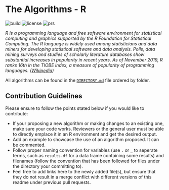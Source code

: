 # The Algorithms - R

![build](https://img.shields.io/badge/build-passing-brightgreen.svg)
![license](https://img.shields.io/badge/License-MIT-brightgreen.svg)
![prs](https://img.shields.io/badge/PRs-welcome-brightgreen.svg)

*R is a programming language and free software environment for statistical computing and graphics supported by the R Foundation for Statistical Computing. The R language is widely used among statisticians and data miners for developing statistical software and data analysis. Polls, data mining surveys and studies of scholarly literature databases show substantial increases in popularity in recent years. As of November 2019, R ranks 16th in the TIOBE index, a measure of popularity of programming languages. ([Wikipedia](https://en.wikipedia.org/wiki/R_(programming_language)))*

All algorithms can be found in the [`DIRECTORY.md`](https://github.com/TheAlgorithms/R/blob/master/DIRECTORY.md) file ordered by folder.
  
## Contribution Guidelines

Please ensure to follow the points stated below if you would like to contribute:
- If your proposing a new algorithm or making changes to an existing one, make sure your code works. Reviewers or the general user must be able to directly emplace it in an R environment and get the desired output.
- Add an example to showcase the use of an algorithm proposed. It can be commented.
- Follow proper naming convention for variables (use `.` or `_` to seperate terms, such as `results.df` for a data frame containing some results) and filenames (follow the convention that has been followed for files under the directory your committing to).
- Feel free to add links here to the newly added file(s), but ensure that they do not result in a merge conflict with different versions of this readme under previous pull requests.
